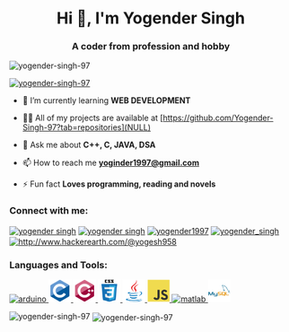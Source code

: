 <h1 align="center">Hi 👋, I'm Yogender Singh</h1>
<h3 align="center">A coder from profession and hobby</h3>

<p align="left"> <img src="https://komarev.com/ghpvc/?username=yogender-singh-97&label=Profile%20views&color=0e75b6&style=flat" alt="yogender-singh-97" /> </p>

<p align="left"> <a href="https://github.com/ryo-ma/github-profile-trophy"><img src="https://github-profile-trophy.vercel.app/?username=yogender-singh-97" alt="yogender-singh-97" /></a> </p>

- 🌱 I’m currently learning **WEB DEVELOPMENT**

- 👨‍💻 All of my projects are available at [https://github.com/Yogender-Singh-97?tab=repositories](NULL)

- 💬 Ask me about **C++, C, JAVA, DSA**

- 📫 How to reach me **yoginder1997@gmail.com**

- ⚡ Fun fact **Loves programming, reading and novels**

<h3 align="left">Connect with me:</h3>
<p align="left">
<a href="https://linkedin.com/in/yogender singh" target="blank"><img align="center" src="https://raw.githubusercontent.com/rahuldkjain/github-profile-readme-generator/master/src/images/icons/Social/linked-in-alt.svg" alt="yogender singh" height="30" width="40" /></a>
<a href="https://stackoverflow.com/users/yogender singh" target="blank"><img align="center" src="https://raw.githubusercontent.com/rahuldkjain/github-profile-readme-generator/master/src/images/icons/Social/stack-overflow.svg" alt="yogender singh" height="30" width="40" /></a>
<a href="https://www.hackerrank.com/yogender1997" target="blank"><img align="center" src="https://raw.githubusercontent.com/rahuldkjain/github-profile-readme-generator/master/src/images/icons/Social/hackerrank.svg" alt="yogender1997" height="30" width="40" /></a>
<a href="https://www.leetcode.com/yogender_singh" target="blank"><img align="center" src="https://raw.githubusercontent.com/rahuldkjain/github-profile-readme-generator/master/src/images/icons/Social/leet-code.svg" alt="yogender_singh" height="30" width="40" /></a>
<a href="https://www.hackerearth.com/http://www.hackerearth.com/@yogesh958" target="blank"><img align="center" src="https://raw.githubusercontent.com/rahuldkjain/github-profile-readme-generator/master/src/images/icons/Social/hackerearth.svg" alt="http://www.hackerearth.com/@yogesh958" height="30" width="40" /></a>
</p>

<h3 align="left">Languages and Tools:</h3>
<p align="left"> <a href="https://www.arduino.cc/" target="_blank"> <img src="https://cdn.worldvectorlogo.com/logos/arduino-1.svg" alt="arduino" width="40" height="40"/> </a> <a href="https://www.cprogramming.com/" target="_blank"> <img src="https://raw.githubusercontent.com/devicons/devicon/master/icons/c/c-original.svg" alt="c" width="40" height="40"/> </a> <a href="https://www.w3schools.com/cpp/" target="_blank"> <img src="https://raw.githubusercontent.com/devicons/devicon/master/icons/cplusplus/cplusplus-original.svg" alt="cplusplus" width="40" height="40"/> </a> <a href="https://www.w3schools.com/css/" target="_blank"> <img src="https://raw.githubusercontent.com/devicons/devicon/master/icons/css3/css3-original-wordmark.svg" alt="css3" width="40" height="40"/> </a> <a href="https://www.java.com" target="_blank"> <img src="https://raw.githubusercontent.com/devicons/devicon/master/icons/java/java-original.svg" alt="java" width="40" height="40"/> </a> <a href="https://developer.mozilla.org/en-US/docs/Web/JavaScript" target="_blank"> <img src="https://raw.githubusercontent.com/devicons/devicon/master/icons/javascript/javascript-original.svg" alt="javascript" width="40" height="40"/> </a> <a href="https://www.mathworks.com/" target="_blank"> <img src="https://upload.wikimedia.org/wikipedia/commons/2/21/Matlab_Logo.png" alt="matlab" width="40" height="40"/> </a> <a href="https://www.mysql.com/" target="_blank"> <img src="https://raw.githubusercontent.com/devicons/devicon/master/icons/mysql/mysql-original-wordmark.svg" alt="mysql" width="40" height="40"/> </a> </p>

<p><img align="left" src="https://github-readme-stats.vercel.app/api/top-langs?username=yogender-singh-97&show_icons=true&locale=en&layout=compact" alt="yogender-singh-97" /></p>

<p>&nbsp;<img align="center" src="https://github-readme-stats.vercel.app/api?username=yogender-singh-97&show_icons=true&locale=en" alt="yogender-singh-97" /></p>
